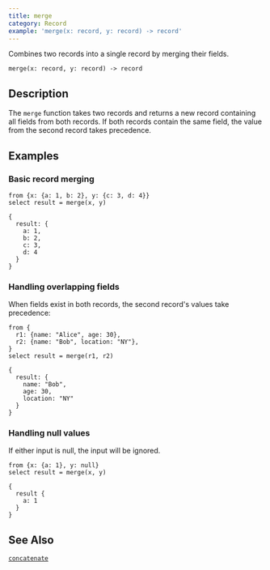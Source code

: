 ```yaml
---
title: merge
category: Record
example: 'merge(x: record, y: record) -> record'
---
```



Combines two records into a single record by merging their fields.

```tql
merge(x: record, y: record) -> record
```

## Description

The `merge` function takes two records and returns a new record containing all
fields from both records. If both records contain the same field, the value from
the second record takes precedence.

## Examples

### Basic record merging

```tql
from {x: {a: 1, b: 2}, y: {c: 3, d: 4}}
select result = merge(x, y)
```

```tql
{
  result: {
    a: 1,
    b: 2,
    c: 3,
    d: 4
  }
}
```

### Handling overlapping fields

When fields exist in both records, the second record's values take precedence:

```tql
from {
  r1: {name: "Alice", age: 30},
  r2: {name: "Bob", location: "NY"},
}
select result = merge(r1, r2)
```

```tql
{
  result: {
    name: "Bob",
    age: 30,
    location: "NY"
  }
}
```

### Handling null values

If either input is null, the input will be ignored.

```tql
from {x: {a: 1}, y: null}
select result = merge(x, y)
```

```tql
{
  result {
    a: 1
  }
}
```

## See Also

[`concatenate`](/reference/functions/concatenate)
